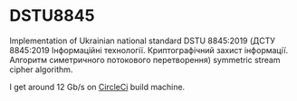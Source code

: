 # DSTU8845

Implementation of Ukrainian national standard DSTU 8845:2019 (ДСТУ 8845:2019 Інформаційні технології. Криптографічний захист інформації. Алгоритм симетричного потокового перетворення) symmetric stream cipher algorithm.

I get around 12 Gb/s on [CircleCi](https://circleci.com/gh/outspace/workflows/dstu8845) build machine.
